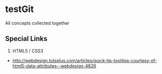 testGit
=======

All concepts collected together


## Special Links ##

1. HTML5 / CSS3
- http://webdesign.tutsplus.com/articles/quick-tip-tooltips-courtesy-of-html5-data-attributes--webdesign-4826
